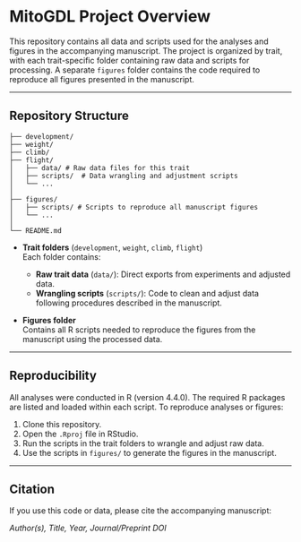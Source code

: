 # MitoGDL Project Overview

This repository contains all data and scripts used for the analyses and figures in the accompanying manuscript. The project is organized by trait, with each trait-specific folder containing raw data and scripts for processing. A separate `figures` folder contains the code required to reproduce all figures presented in the manuscript.  

---

## Repository Structure

```
├── development/
├── weight/
├── climb/
├── flight/
│   ├── data/ # Raw data files for this trait
│   ├── scripts/  # Data wrangling and adjustment scripts
│   └── ...
│
├── figures/
│   ├── scripts/ # Scripts to reproduce all manuscript figures
│   └── ...
│
└── README.md
```

- **Trait folders** (`development`, `weight`, `climb`, `flight`)  
  Each folder contains:  
  - **Raw trait data** (`data/`): Direct exports from experiments and adjusted data.  
  - **Wrangling scripts** (`scripts/`): Code to clean and adjust data following procedures described in the manuscript.  

- **Figures folder**  
  Contains all R scripts needed to reproduce the figures from the manuscript using the processed data.  

---

## Reproducibility

All analyses were conducted in R (version 4.4.0). The required R packages are listed and loaded within each script. To reproduce analyses or figures:  

1. Clone this repository.  
2. Open the `.Rproj` file in RStudio.  
3. Run the scripts in the trait folders to wrangle and adjust raw data.  
4. Use the scripts in `figures/` to generate the figures in the manuscript.  

---

## Citation

If you use this code or data, please cite the accompanying manuscript:  

*Author(s), Title, Year, Journal/Preprint DOI*  

